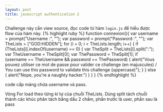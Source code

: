 ```yaml
---
layout: post
title: javascript authentication 2
---
```


Challenge này cần view source, đọc code từ hàm `login.js` để hiểu được flow của hàm này.
{% highlight ruby %}
function connexion(){
    var username = prompt("Username :", "");
    var password = prompt("Password :", "");
    var TheLists = ["GOD:HIDDEN"];
    for (i = 0; i < TheLists.length; i++)
    {
        if (TheLists[i].indexOf(username) == 0)
        {
            var TheSplit = TheLists[i].split(":");
            var TheUsername = TheSplit[0];
            var ThePassword = TheSplit[1];
            if (username == TheUsername && password == ThePassword)
            {
                alert("Vous pouvez utiliser ce mot de passe pour valider ce challenge (en majuscules) / You can use this password to validate this challenge (uppercase)");
            }
        }
        else
        {
            alert("Nope, you're a naughty hacker.")
        }
    }
}
{% endhighlight %}

code cấp mảng chứa username và pass.

Vòng For load theo từng kí tự của chuỗi TheLists. Dùng split tách chuỗi thành các khúc phân tách bằng dấu 2 chấm, phần trước là user, phần sau là pass



